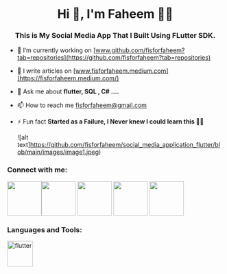 <h1 align="center">Hi 👋, I'm Faheem 👩‍💻</h1>
<h3 align="center">This is My Social Media App That I Built Using FLutter SDK.</h3>


- 🔭 I’m currently working on [www.github.com/fisforfaheem?tab=repositories](https://github.com/fisforfaheem?tab=repositories)

<!-- - 👨‍💻 All of my projects are available at [www.desiprogrammer.com](https://www.desiprogrammer.com) -->

- 📝 I write articles on [www.fisforfaheem.medium.com](https://fisforfaheem.medium.com/)

- 💬 Ask me about **flutter, SQL , C# ....**

- 📫 How to reach me fisforfaheem@gmail.com

- ⚡ Fun fact **Started as a Failure, I Never knew I could learn this 🙂🙂**

                                      
     ![alt text]https://github.com/fisforfaheem/social_media_application_flutter/blob/main/images/image1.jpeg)


<h3 align="left">Connect with me:</h3>
<p align="left">
<a href="https://www.instagram.com/fisforfaheem/" target="blank"><img align="center" src="https://desiprogrammer.com/static/icons/instagram.svg" alt="" height="80" width="80" /></a><a href="https://www.youtube.com/channel/UCqtK6fDv1FA2AN_hZuIbnhg" target="blank"><img align="center" src="https://desiprogrammer.com/static/icons/yt.svg" alt="" height="80" width="80" /></a>
<a href="https://twitter.com/fisforfaheem" target="blank"><img align="center" src="https://desiprogrammer.com/static/icons/twitter.svg" alt="" height="80" width="80" /></a>
<a href="https://www.facebook.com/fisforfaheem" target="blank"><img align="center" src="https://desiprogrammer.com/static/icons/facebook.svg" alt="" height="80" width="80" /></a>
<a href="https://fisforfaheem.medium.com/" target="blank"><img align="center" src="https://cdn4.iconfinder.com/data/icons/social-media-2210/24/Medium-512.png" alt="" height="80" width="80" /></a>
</p>

<h3 align="left">Languages and Tools:</h3>
<p align="left">  <a href="https://flutter.dev" target="_blank"> <img src="https://www.vectorlogo.zone/logos/flutterio/flutterio-icon.svg" alt="flutter" width="60" height="60"/> </a>  </p>


